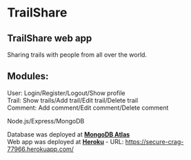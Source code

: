 # TrailShare
## TrailShare web app
Sharing trails with people from all over the world.  

## Modules:  
User: Login/Register/Logout/Show profile  
Trail: Show trails/Add trail/Edit trail/Delete trail  
Comment: Add comment/Edit comment/Delete comment  
  
Node.js/Express/MongoDB 

Database was deployed at **[MongoDB Atlas](https://www.mongodb.com/cloud/atlas)**  
Web app was deployed at **[Heroku](https://www.heroku.com/)** - URL: https://secure-crag-77966.herokuapp.com/
